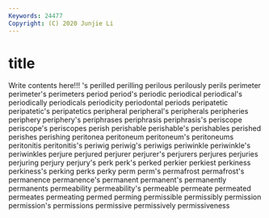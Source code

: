 ```yaml
---
Keywords: 24477
Copyright: (C) 2020 Junjie Li
---
```


# title

Write contents here!!!
's 
perilled 
perilling 
perilous 
perilously
perils 
perimeter 
perimeter's 
perimeters 
period 
period's 
periodic 
periodical 
periodical's 
periodically
periodicals 
periodicity 
periodontal 
periods 
peripatetic 
peripatetic's 
peripatetics 
peripheral 
peripheral's 
peripherals
peripheries 
periphery 
periphery's 
periphrases 
periphrasis 
periphrasis's 
periscope 
periscope's 
periscopes 
perish
perishable 
perishable's 
perishables 
perished 
perishes 
perishing 
peritonea 
peritoneum 
peritoneum's 
peritoneums
peritonitis 
peritonitis's 
periwig 
periwig's 
periwigs 
periwinkle 
periwinkle's 
periwinkles 
perjure 
perjured
perjurer 
perjurer's 
perjurers 
perjures 
perjuries 
perjuring 
perjury 
perjury's 
perk 
perk's
perked 
perkier 
perkiest 
perkiness 
perkiness's 
perking 
perks 
perky 
perm 
perm's
permafrost 
permafrost's 
permanence 
permanence's 
permanent 
permanent's 
permanently 
permanents 
permeability 
permeability's
permeable 
permeate 
permeated 
permeates 
permeating 
permed 
perming 
permissible 
permissibly 
permission
permission's 
permissions 
permissive 
permissively 
permissiveness 
